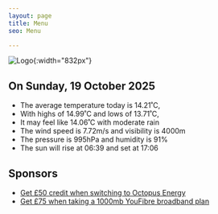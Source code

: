 ```yaml
---
layout: page
title: Menu
seo: Menu

---
```


![Logo](/images/logo.jpg){:width="832px"}

<!-- weather_marker starts -->
## On Sunday, 19 October 2025

- The average temperature today is 14.21˚C,
- With highs of 14.99˚C and lows of 13.71˚C,
- It may feel like 14.06˚C with moderate rain
- The wind speed is 7.72m/s and visibility is 4000m
- The pressure is 995hPa and humidity is 91%
- The sun will rise at 06:39 and set at 17:06

<!-- weather_marker ends -->

## Sponsors

- [Get £50 credit when switching to Octopus Energy](https://bit.ly/3oD1nnS)
- [Get £75 when taking a 1000mb YouFibre broadband plan](https://aklam.io/91zWhU?)
